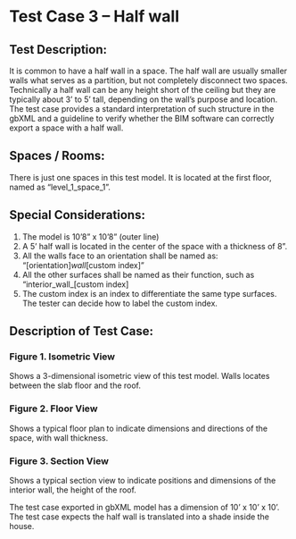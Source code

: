 # Test Case 3 – Half wall
## Test Description:
It is common to have a half wall in a space. The half wall are usually smaller walls what serves as a partition, but not completely disconnect two spaces. Technically a half wall can be any height short of the ceiling but they are typically about 3’ to 5’ tall, depending on the wall’s purpose and location. The test case provides a standard interpretation of such structure in the gbXML and a guideline to verify whether the BIM software can correctly export a space with a half wall.
## Spaces / Rooms:
There is just one spaces in this test model. It is located at the first floor, named as “level_1_space_1”.
## Special Considerations:
1.	The model is 10’8” x 10’8” (outer line)
2.	A 5’ half wall is located in the center of the space with a thickness of 8”.
3.	All the walls face to an orientation shall be named as: “[orientation]_wall_[custom index]”
4.	All the other surfaces shall be named as their function, such as “interior_wall_[custom index]
5.	The custom index is an index to differentiate the same type surfaces. The tester can decide how to label the custom index.



## Description of Test Case:
### Figure 1. Isometric View
Shows a 3-dimensional isometric view of this test model. Walls locates between the slab floor and the roof.
### Figure 2. Floor View
Shows a typical floor plan to indicate dimensions and directions of the space, with wall thickness.
### Figure 3. Section View
Shows a typical section view to indicate positions and dimensions of the interior wall, the height of the roof.

The test case exported in gbXML model has a dimension of 10’ x 10’ x 10’.
The test case expects the half wall is translated into a shade inside the house.
